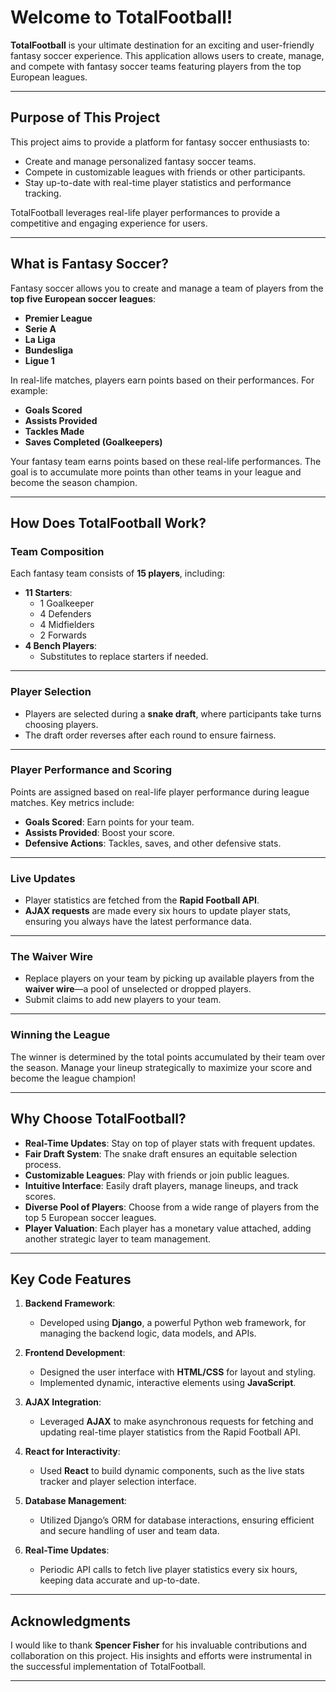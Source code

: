 # Welcome to TotalFootball!

**TotalFootball** is your ultimate destination for an exciting and user-friendly fantasy soccer experience. This application allows users to create, manage, and compete with fantasy soccer teams featuring players from the top European leagues.

---

## Purpose of This Project

This project aims to provide a platform for fantasy soccer enthusiasts to:
- Create and manage personalized fantasy soccer teams.
- Compete in customizable leagues with friends or other participants.
- Stay up-to-date with real-time player statistics and performance tracking.

TotalFootball leverages real-life player performances to provide a competitive and engaging experience for users.

---

## What is Fantasy Soccer?

Fantasy soccer allows you to create and manage a team of players from the **top five European soccer leagues**:

- **Premier League**
- **Serie A**
- **La Liga**
- **Bundesliga**
- **Ligue 1**

In real-life matches, players earn points based on their performances. For example:
- **Goals Scored**
- **Assists Provided**
- **Tackles Made**
- **Saves Completed (Goalkeepers)**

Your fantasy team earns points based on these real-life performances. The goal is to accumulate more points than other teams in your league and become the season champion.

---

## How Does TotalFootball Work?

### Team Composition
Each fantasy team consists of **15 players**, including:
- **11 Starters**:
  - 1 Goalkeeper
  - 4 Defenders
  - 4 Midfielders
  - 2 Forwards
- **4 Bench Players**:
  - Substitutes to replace starters if needed.

---

### Player Selection
- Players are selected during a **snake draft**, where participants take turns choosing players.
- The draft order reverses after each round to ensure fairness.

---

### Player Performance and Scoring
Points are assigned based on real-life player performance during league matches. Key metrics include:
- **Goals Scored**: Earn points for your team.
- **Assists Provided**: Boost your score.
- **Defensive Actions**: Tackles, saves, and other defensive stats.

---

### Live Updates
- Player statistics are fetched from the **Rapid Football API**.
- **AJAX requests** are made every six hours to update player stats, ensuring you always have the latest performance data.

---

### The Waiver Wire
- Replace players on your team by picking up available players from the **waiver wire**—a pool of unselected or dropped players.
- Submit claims to add new players to your team.

---

### Winning the League
The winner is determined by the total points accumulated by their team over the season. Manage your lineup strategically to maximize your score and become the league champion!

---

## Why Choose TotalFootball?

- **Real-Time Updates**: Stay on top of player stats with frequent updates.
- **Fair Draft System**: The snake draft ensures an equitable selection process.
- **Customizable Leagues**: Play with friends or join public leagues.
- **Intuitive Interface**: Easily draft players, manage lineups, and track scores.
- **Diverse Pool of Players**: Choose from a wide range of players from the top 5 European soccer leagues.
- **Player Valuation**: Each player has a monetary value attached, adding another strategic layer to team management.

---
## Key Code Features

1. **Backend Framework**:
   - Developed using **Django**, a powerful Python web framework, for managing the backend logic, data models, and APIs.

2. **Frontend Development**:
   - Designed the user interface with **HTML/CSS** for layout and styling.
   - Implemented dynamic, interactive elements using **JavaScript**.

3. **AJAX Integration**:
   - Leveraged **AJAX** to make asynchronous requests for fetching and updating real-time player statistics from the Rapid Football API.

4. **React for Interactivity**:
   - Used **React** to build dynamic components, such as the live stats tracker and player selection interface.

5. **Database Management**:
   - Utilized Django’s ORM for database interactions, ensuring efficient and secure handling of user and team data.

6. **Real-Time Updates**:
   - Periodic API calls to fetch live player statistics every six hours, keeping data accurate and up-to-date.

---

## Acknowledgments

I would like to thank **Spencer Fisher** for his invaluable contributions and collaboration on this project. His insights and efforts were instrumental in the successful implementation of TotalFootball.

---
